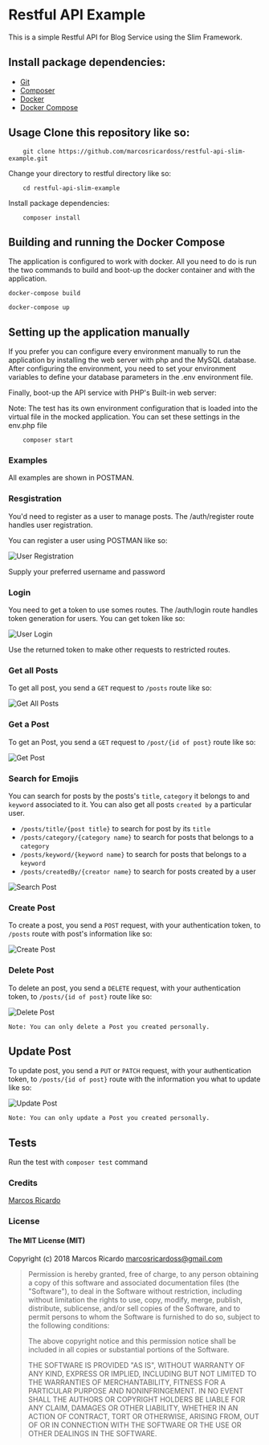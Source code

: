 # Restful API Example

This is a simple Restful API for Blog Service using the Slim Framework.

## Install package dependencies:

* [Git](https://git-scm.com/downloads)
* [Composer](https://getcomposer.org/)
* [Docker](https://docs.docker.com/engine/installation/)
* [Docker Compose](https://docs.docker.com/compose/install/)


## Usage Clone this repository like so:

```
    git clone https://github.com/marcosricardoss/restful-api-slim-example.git
```

Change your directory to restful directory like so:

```
    cd restful-api-slim-example
```    

Install package dependencies:

```
    composer install
```

## Building and running the Docker Compose

The application is configured to work with docker. All you need to do is run the two commands to build and boot-up the docker container and with the application.

```
docker-compose build
```

```
docker-compose up
```

## Setting up the application manually

If you prefer you can configure every environment manually to run the application by installing the web server with php and the MySQL database. After configuring the environment, you need to set your environment variables to define your database parameters in the .env environment file.

Finally, boot-up the API service with PHP's Built-in web server:

Note: The test has its own environment configuration that is loaded into the virtual file in the mocked application. You can set these settings in the env.php file

```
    composer start
```

### Examples

All examples are shown in POSTMAN.

### Resgistration

You'd need to register as a user to manage posts. The /auth/register route handles user registration.

You can register a user using POSTMAN like so:

![User Registration](screenshots/screenshot_registration.png "User Registration")

Supply your preferred username and password

### Login

You need to get a token to use somes routes. The /auth/login route handles token generation for users. You can get token like so:

![User Login](screenshots/screenshot_login.png "User Login")

Use the returned token to make other requests to restricted routes.

### Get all Posts

To get all post, you send a `GET` request to `/posts` route like so:

![Get All Posts](screenshots/screenshot_get_all_posts.png "Get All Posts")

### Get a Post
To get an Post, you send a `GET` request to `/post/{id of post}` route like so:

![Get Post](screenshots/screenshot_get_a_post.png "Get Post")

### Search for Emojis
You can search for posts by the posts's `title`, `category` it belongs to and `keyword` associated to it. You can also get all posts `created by` a particular user.  
* `/posts/title/{post title}` to search for post by its `title`
* `/posts/category/{category name}` to search for posts that belongs to a `category`
* `/posts/keyword/{keyword name}` to search for posts that belongs to a `keyword`
* `/posts/createdBy/{creator name}` to search for posts created by a user

![Search Post](screenshots/screenshot_search_posts.png "Search Post")

### Create Post
To create a post, you send a `POST` request, with your authentication token, to `/posts` route with post's information like so:

![Create Post](screenshots/screenshot_create_post.png "Create Post")

### Delete Post
To delete an post, you send a `DELETE` request, with your authentication token, to `/posts/{id of post}` route like so:

![Delete Post](screenshots/screenshot_delete_post.png "Delete Post")

`Note: You can only delete a Post you created personally.`

## Update Post
To update post, you send a `PUT` or `PATCH` request, with your authentication token, to `/posts/{id of post}` route with the information you what to update like so:

![Update Post](screenshots/screenshot_update_post.png "Update Post")

`Note: You can only update a Post you created personally.`

## Tests

Run the test with `composer test` command

### Credits

[Marcos Ricardo](https://github.com/marcosricardoss/)

### License

#### The MIT License (MIT)

Copyright (c) 2018 Marcos Ricardo <marcosricardoss@gmail.com>

> Permission is hereby granted, free of charge, to any person obtaining a copy
> of this software and associated documentation files (the "Software"), to deal
> in the Software without restriction, including without limitation the rights
> to use, copy, modify, merge, publish, distribute, sublicense, and/or sell
> copies of the Software, and to permit persons to whom the Software is
> furnished to do so, subject to the following conditions:
>
> The above copyright notice and this permission notice shall be included in
> all copies or substantial portions of the Software.
>
> THE SOFTWARE IS PROVIDED "AS IS", WITHOUT WARRANTY OF ANY KIND, EXPRESS OR
> IMPLIED, INCLUDING BUT NOT LIMITED TO THE WARRANTIES OF MERCHANTABILITY,
> FITNESS FOR A PARTICULAR PURPOSE AND NONINFRINGEMENT. IN NO EVENT SHALL THE
> AUTHORS OR COPYRIGHT HOLDERS BE LIABLE FOR ANY CLAIM, DAMAGES OR OTHER
> LIABILITY, WHETHER IN AN ACTION OF CONTRACT, TORT OR OTHERWISE, ARISING FROM,
> OUT OF OR IN CONNECTION WITH THE SOFTWARE OR THE USE OR OTHER DEALINGS IN
> THE SOFTWARE.